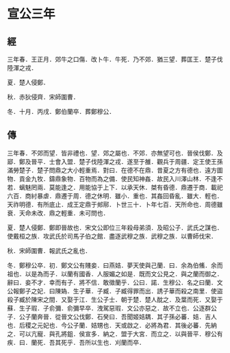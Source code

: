 # 宣公三年
## 經

三年春．王正月．郊牛之口傷．改卜牛．牛死．乃不郊．猶三望．葬匡王．楚子伐陸渾之戎．

夏．楚人侵鄭．

秋．赤狄侵齊．宋師圍曹．

冬．十月．丙戌．鄭伯蘭卒．葬鄭穆公．

## 傳

三年春．不郊而望．皆非禮也．望．郊之屬也．不郊．亦無望可也．晉侯伐鄭．及郔．鄭及晉平．士會入盟．楚子伐陸渾之戎．遂至于雒．觀兵于周疆．定王使王孫滿勞楚子．楚子問鼎之大小輕重焉．對曰．在德不在鼎．昔夏之方有德也．遠方圖物．貢金九牧．鑄鼎象物．百物而為之備．使民知神姦．故民入川澤山林．不逢不若．螭魅罔兩．莫能逢之．用能協于上下．以承天休．桀有昏德．鼎遷于商．載祀六百．商紂暴虐．鼎遷于周．德之休明．雖小．重也．其姦回昏亂．雖大．輕也．天祚明德．有所底止．成王定鼎于郟鄏．卜世三十．卜年七百．天所命也．周德雖衰．天命未改．鼎之輕重．未可問也．

夏．楚人侵鄭．鄭即晉故也．宋文公即位三年殺母弟須．及昭公子．武氏之謀也．使戴桓之族．攻武氏於司馬子伯之館．盡逐武穆之族．武穆之族．以曹師伐宋．

秋．宋師圍曹．報武氏之亂也．

冬．鄭穆公卒．初．鄭文公有賤妾．曰燕姞．夢天使與己蘭．曰．余為伯鯈．余而祖也．以是為而子．以蘭有國香．人服媚之如是．既而文公見之．與之蘭而御之．辭曰．妾不才．幸而有子．將不信．敢徵蘭乎．公曰．諾．生穆公．名之曰蘭．文公報鄭子之妃．曰陳媯．生子華．子臧．子臧得罪而出．誘子華而殺之南里．使盜殺子臧於陳宋之間．又娶于江．生公子士．朝于楚．楚人酖之．及葉而死．又娶于蘇．生子瑕．子俞彌．俞彌早卒．洩駕惡瑕．文公亦惡之．故不立也．公逐群公子．公子蘭奔晉．從晉文公伐鄭．石癸曰．吾聞姬姞耦．其子孫必蕃．姞．吉人也．后稷之元妃也．今公子蘭．姞甥也．天或啟之．必將為君．其後必蕃．先納之．可以亢寵．與孔將鉏．侯宣多．納之．盟于大宮．而立之．以與晉平．穆公有疾．曰．蘭死．吾其死乎．吾所以生也．刈蘭而卒．

